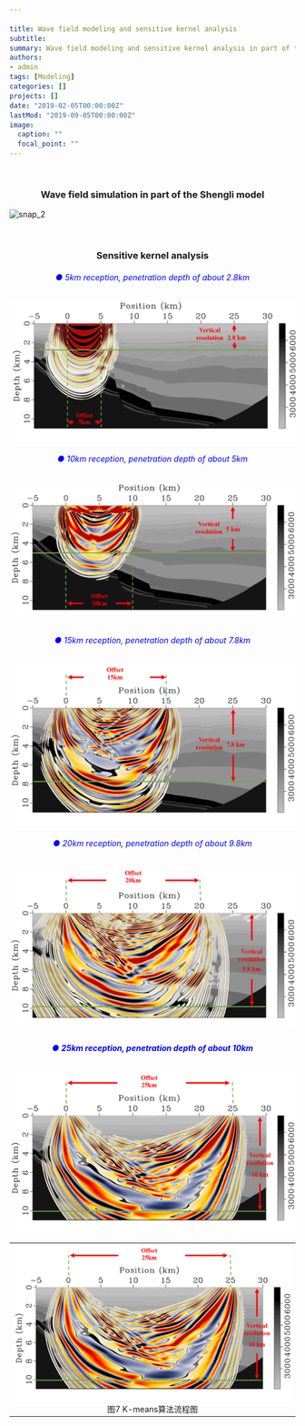 ```yaml
---

title: Wave field modeling and sensitive kernel analysis
subtitle: 
summary: Wave field modeling and sensitive kernel analysis in part of the Shengli model
authors:
- admin
tags: [Modeling]
categories: []
projects: []
date: "2019-02-05T00:00:00Z"
lastMod: "2019-09-05T00:00:00Z"
image:
  caption: ""
  focal_point: ""
---
```


<br/>

### <center>Wave field simulation in part of the Shengli model<center>

![snap_2](index.assets/snap_2.gif)

<br/>

### <center>Sensitive kernel analysis<center>

###### <center><font color=blue> ● 5km reception, penetration depth of about 2.8km</font><center>

![图片1](index.assets/图片1.png)

###### <center><font color=blue> ● 10km reception, penetration depth of about 5km</font><center>

![图片2](index.assets/图片2.png)

###### <center><font color=blue> ● 15km reception, penetration depth of about 7.8km</font><center>

![图片3](index.assets/图片3.png)

###### <center><font color=blue> ● 20km reception, penetration depth of about 9.8km</font><center>

![图片4](index.assets/图片4.png)

###### <center><font color=blue> ● **25km reception, penetration depth of about 10km**</font><center>

![图片5](index.assets/图片5.png)

<table>     <tr>         <td><center>         <img src="index.assets/图片5.png" />         </center>         <center>         图7 K-means算法流程图         </center></td>      <tr> </table>

